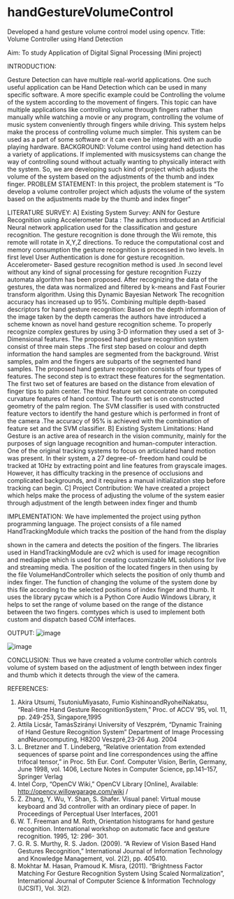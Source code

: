 # handGestureVolumeControl
Developed a hand gesture volume control model using opencv.
Title: Volume Controller using Hand Detection

Aim: To study Application of Digital Signal Processing (Mini project)

INTRODUCTION:

Gesture Detection can have multiple real-world applications. One such useful application can be Hand Detection which can be used in many specific software. A more specific example could be Controlling the volume of the system according to the movement of fingers. This topic can have multiple applications like controlling volume through fingers rather than manually while watching a movie or any program, controlling the volume of music system conveniently through fingers while driving. This system helps make the process of controlling volume much simpler. This system can be used as a part of some software or it can even be integrated with an audio playing hardware.
BACKGROUND:
Volume control using hand detection has a variety of applications. If implemented with musicsystems can change the way of controlling sound without actually wanting to physically 
interact with the system. So, we are developing such kind of project which adjusts the volume of the system based on the adjustments of the thumb and index finger. 
PROBLEM STATEMENT:
In this project, the problem statement is “To develop a volume controller project which adjusts the volume of the system based on the adjustments made by the thumb and index finger"

LITERATURE SURVEY:
A]	Existing System Survey:
ANN for Gesture Recognition using Accelerometer Data : The authors introduced an Artificial Neural network application used for the classification and gesture recognition. The gesture recognition is done through the Wii remote, this remote will rotate in X,Y,Z directions. To reduce the computational cost and memory consumption the gesture recognition is processed in two levels. In first level User Authentication is done for gesture recognition. Accelerometer- Based gesture recognition method is used .In second level without any kind of signal processing for gesture recognition Fuzzy automata algorithm has been proposed. After recognizing the data of the gestures, the data was normalized and filtered by k-means and Fast Fourier transform algorithm. Using this Dynamic Bayesian Network The recognition accuracy has increased up to 95%.
Combining multiple depth-based descriptors for hand gesture recognition: Based on the depth information of the image taken by the depth cameras the authors have introduced a scheme known as novel hand gesture recognition scheme. To properly recognize complex gestures by using 3-D information they used a set of 3-Dimensional features. The proposed hand gesture recognition system consist of three main steps .The first step based on colour and depth information the hand samples are segmented from the background. Wrist samples, palm and the fingers are subparts of the segmented hand samples. The proposed hand gesture recognition consists of four types of features. The second step is to extract these features for the segmentation. The first two set of features are based on the distance from elevation of finger tips to palm center. The third feature set concentrate on computed curvature features of hand contour. The fourth set is on constructed geometry of the palm region. The SVM classifier is used with constructed feature vectors to identify the hand gesture which is performed in front of the camera .The accuracy of 95% is achieved with the combination of feature set and the SVM classifier.
B]	Existing System Limitations:
Hand Gesture is an active area of research in the vision community, mainly for the purposes of sign language recognition and human-computer interaction. One of the original tracking systems to focus on articulated hand motion was present. In their system, a 27 degree-of- freedom hand could be tracked at 10Hz by extracting point and line features from grayscale images. However, it has difficulty tracking in the presence of occlusions and complicated backgrounds, and it requires a manual initialization step before tracking can begin.
C]	Project Contribution:
We have created a project which helps make the process of adjusting the volume of the system easier through adjustment of the length between index finger and thumb

IMPLEMENTATION:
We have implemented the project using python programming language. The project consists of a file named HandTrackingModule which tracks the position of the hand from the display
 
shown in the camera and detects the position of the fingers. The libraries used in HandTrackingModule are cv2 which is used for image recognition and mediapipe which is used for creating customizable ML solutions for live and streaming media.
The position of the located fingers in then using by the file VolumeHandController which selects the position of only thumb and index finger. The function of changing the volume of the system done by this file according to the selected positions of index finger and thumb. It uses the library pycaw which is a Python Core Audio Windows Library, it helps to set the range of volume based on the range of the distance between the two fingers. comtypes which is used to implement both custom and dispatch based COM interfaces.

OUTPUT:
![image](https://user-images.githubusercontent.com/58439134/135482161-48e2846f-019e-45f3-8299-2a95c55115cc.png)

![image](https://user-images.githubusercontent.com/58439134/135482201-aaf6ff23-6f57-4187-aa08-9134a38449dd.png)


CONCLUSION:
Thus we have created a volume controller which controls volume of system based on the adjustment of length between index finger and thumb which it detects through the view of the camera.


REFERENCES:
1.	Akira Utsumi, TsutoniuMiyasato, Fumio KishinoandRyoheiNakatsu, “Real-time Hand Gesture RecognitionSystem,” Proc. of ACCV ’95, vol. 11, pp. 249-253, Singapore,1995
2.	Attila Licsár, TamásSzirányi University of Veszprém, “Dynamic Training of Hand Gesture Recognition System” Department of Image Processing andNeurocomputing, H8200 Veszpré,23-26 Aug. 2004
3.	L. Bretzner and T. Lindeberg, “Relative orientation from extended sequences of sparse point and line correspondences using the affine trifocal tensor,” in Proc. 5th Eur. Conf. Computer Vision, Berlin, Germany, June 1998, vol. 1406, Lecture Notes in Computer Science, pp.141–157, Springer Verlag
4.	Intel Corp, “OpenCV Wiki,” OpenCV Library [Online], Available: http://opencv.willowgarage.com/wiki /
5.	Z. Zhang, Y. Wu, Y. Shan, S. Shafer. Visual panel: Virtual mouse keyboard and 3d controller with an ordinary piece of paper. In Proceedings of Perceptual User Interfaces, 2001
6.	W. T. Freeman and M. Roth, Orientation histograms for hand gesture recognition. International workshop on automatic face and gesture recognition. 1995, 12: 296- 301.
7.	G. R. S. Murthy, R. S. Jadon. (2009). “A Review of Vision Based Hand Gestures Recognition,” International Journal of Information Technology and Knowledge Management, vol. 2(2), pp. 405410.
8.	Mokhtar M. Hasan, Pramoud K. Misra, (2011). “Brightness Factor Matching For Gesture Recognition System Using Scaled Normalization”, International Journal of Computer Science & Information Technology (IJCSIT), Vol. 3(2).
